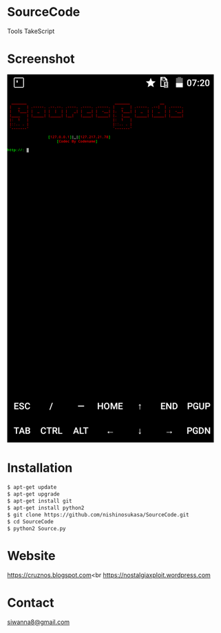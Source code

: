 # SourceCode
Tools TakeScript 

# Screenshot
<img src="SourceCode.png" wight="150" hight="150"/>

# Installation
```
$ apt-get update
$ apt-get upgrade
$ apt-get install git
$ apt-get install python2
$ git clone https://github.com/nishinosukasa/SourceCode.git
$ cd SourceCode
$ python2 Source.py
```

# Website
https://cruznos.blogspot.com<br
https://nostalgiaxploit.wordpress.com

# Contact
siwanna8@gmail.com
